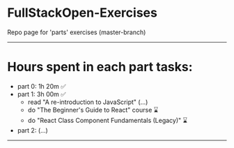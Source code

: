 # FullStackOpen-Exercises
Repo page for 'parts' exercises (master-branch)

----------------------

# Hours spent in each part tasks:
* part 0: 1h 20m ✅
* part 1: 3h 00m ✅
  * read "A re-introduction to JavaScript" (...)
  * do "The Beginner's Guide to React" course ⌛
  * do "React Class Component Fundamentals (Legacy)" ⌛
* part 2: (...)

----------------------

